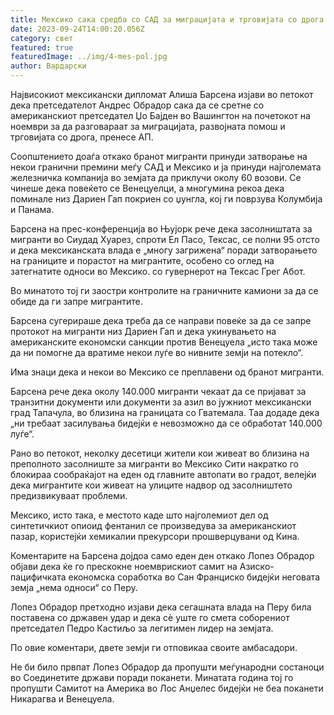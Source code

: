 ```yaml
---
title: Мексико сака средба со САД за миграцијата и трговијата со дрога
date: 2023-09-24T14:00:20.056Z
category: свет
featured: true
featuredImage: ../img/4-mes-pol.jpg
author: Вардарски
---
```

Највисокиот мексикански дипломат Алиша Барсена изјави во петокот дека претседателот Андрес Обрадор сака да се сретне со американскиот претседател Џо Бајден во Вашингтон на почетокот на ноември за да разговараат за миграцијата, развојната помош и трговијата со дрога, пренесе АП.

Соопштението доаѓа откако бранот мигранти принуди затворање на некои гранични премини меѓу САД и Мексико и ја принуди најголемата железничка компанија во земјата да приклучи околу 60 возови. Се чинеше дека повеќето се Венецуелци, а многумина рекоа дека поминале низ Дариен Гап покриен со џунгла, кој ги поврзува Колумбија и Панама.

Барсена на прес-конференција во Њујорк рече дека засолништата за мигранти во Сиудад Хуарез, спроти Ел Пасо, Тексас, се полни 95 отсто и дека мексиканската влада е „многу загрижена“ поради затворањето на границите и порастот на мигрантите, особено со оглед на затегнатите односи во Мексико. со гувернерот на Тексас Грег Абот.

Во минатото тој ги заостри контролите на граничните камиони за да се обиде да ги запре мигрантите.

Барсена сугерираше дека треба да се направи повеќе за да се запре протокот на мигранти низ Дариен Гап и дека укинувањето на американските економски санкции против Венецуела „исто така може да ни помогне да вратиме некои луѓе во нивните земји на потекло“.

Има знаци дека и некои во Мексико се преплавени од бранот мигранти.

Барсена рече дека околу 140.000 мигранти чекаат да се пријават за транзитни документи или документи за азил во јужниот мексикански град Тапачула, во близина на границата со Гватемала. Таа додаде дека „ни требаат засилувања бидејќи е невозможно да се обработат 140.000 луѓе“.

Рано во петокот, неколку десетици жители кои живеат во близина на преполното засолниште за мигранти во Мексико Сити накратко го блокираа сообраќајот на еден од главните автопати во градот, велејќи дека мигрантите кои живеат на улиците надвор од засолништето предизвикуваат проблеми.

Мексико, исто така, е местото каде што најголемиот дел од синтетичкиот опиоид фентанил се произведува за американскиот пазар, користејќи хемикалии прекурсори прошверцувани од Кина.

Коментарите на Барсена дојдоа само еден ден откако Лопез Обрадор објави дека ќе го прескокне ноемврискиот самит на Азиско-пацифичката економска соработка во Сан Франциско бидејќи неговата земја „нема односи“ со Перу.

Лопез Обрадор претходно изјави дека сегашната влада на Перу била поставена со државен удар и дека сè уште го смета соборениот претседател Педро Кастиљо за легитимен лидер на земјата.

По овие коментари, двете земји ги отповикаа своите амбасадори.

Не би било првпат Лопез Обрадор да пропушти меѓународни состаноци во Соединетите држави поради поканети. Минатата година тој го пропушти Самитот на Америка во Лос Анџелес бидејќи не беа поканети Никарагва и Венецуела.